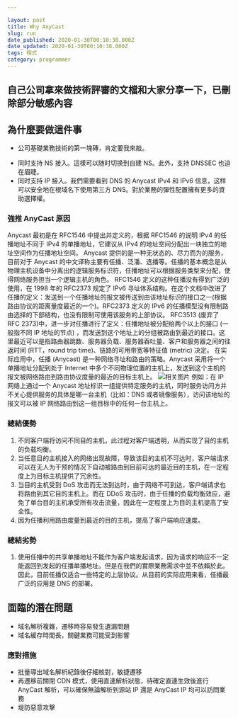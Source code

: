 ```yaml
---

layout: post
title: Why AnyCast
slug: run
date_published: 2020-01-30T00:10:38.000Z
date_updated: 2020-01-30T00:10:38.000Z
tags: 程式
category: programmer
---
```


## 自己公司拿來做技術評審的文檔和大家分享一下，已刪除部分敏感內容



## 為什麼要做這件事
* 公司基礎業務技術的第一塊磚，肯定要我來敲。

+ 同时支持 NS 接入。這樣可以随时切换到自建 NS。此外，支持 DNSSEC 也迫在眉睫。
+ 同时支持 IP 接入。我們需要看到 DNS 的 Anycast IPv4 和 IPv6 信息，这样可以安全地在根域名下使用第三方 DNS。對於業務的彈性配置擁有更多的資助選擇權。
### 強推 AnyCast 原因

Anycast 最初是在 RFC1546 中提出并定义的，根据 RFC1546 的说明 IPv4 的任播地址不同于 IPv4 的单播地址，它建议从 IPv4 的地址空间分配出一块独立的地址空间作为任播地址空间。
Anycast 提供的是一种无状态的、尽力而为的服务，目前对于 Anycast 的中文译称主要有任播、泛潘、选播等。任播的基本概念是从物理主机设备中分离出的逻辑服务标识符，任播地址可以根据服务类型来分配，使得网络服务担当一个逻辑主机的角色。
RFC1546 定义的这种任播没有得到广泛的使用，在 1998 年的 RFC2373 规定了 IPv6 寻址体系结构。在这个文档中改进了任播的定义：发送到一个任播地址的报文被传送到由该地址标识的接口之一(根据路由协议的距离量度最近的一个)。RFC2373 定义的 IPv6 的任播模型没有限制路由选择的下部结构，也没有限制可使用该服务的上部协议。
RFC3513 (废弃了 RFC 2373)中，进一步对任播进行了定义：任播地址被分配给两个以上的接口 (一般指不同 IP 地址的节点) ，而发送到这个地址上的分组被路由到最近的接口。这里最近可以是指路由器跳数、服务器负载、服务器吞吐量、客户和服务器之间的往返时间 (RTT，round trip time)、链路的可用带宽等特征值 (metric) 决定。
在实际应用中，任播 (Anycast) 是一种网络寻址和路由的策略。Anycast 采用将一个单播地址分配到处于 Internet 中多个不同物理位置的主机上，发送到这个主机的报文被网络路由到路由协议度量的最近的目标主机上。
![相关图片](https://www.networxsecurity.org/fileadmin/user_upload/images/2015-08/anycast.jpg)
例如：在 IP 网络上通过一个 Anycast 地址标识一组提供特定服务的主机，同时服务访问方并不关心提供服务的具体是哪一台主机（比如：DNS 或者镜像服务），访问该地址的报文可以被 IP 网络路由到这一组目标中的任何一台主机上。

### 總結優勢

1. 不同客户端将访问不同目的主机，此过程对客户端透明，从而实现了目的主机的负载均衡。
2. 当任意目的主机接入的网络出现故障，导致该目的主机不可达时，客户端请求可以在无人为干预的情况下自动被路由到目前可达的最近目的主机，在一定程度上为目标主机提供了冗余性。
3. 当目的主机受到 DoS 攻击而无法到达时，由于网络不可到达，客户端请求也将路由到其它目的主机上。而在 DDoS 攻击时，由于任播的负载均衡效应，避免了单台目的主机承受所有攻击流量，因此在一定程度上为目的主机提高了安全性。
4. 因为任播利用路由度量到最近的目的主机，提高了客户端响应速度。

### 總結劣勢
1. 使用任播中的共享单播地址不能作为客户端发起请求，因为请求的响应不一定能返回到发起的任播单播地址。但是在我們的實際業務需求中並不依賴於此。因此，目前任播仅适合一些特定的上层协议。从目前的实际应用来看，任播最广泛的应用是 DNS 的部署。


## 面臨的潛在問題
- 域名解析複雜，遷移時容易發生遺漏問題
- 域名緩存時間長，關鍵業務可能受到影響

### 應對措施
- 批量導出域名解析紀錄後仔細核對，敏捷遷移
- 再遷移前關閉 CDN 模式，使用直連解析狀態，待確定直連生效後進行 AnyCast 解析，可以確保無論解析到源站 IP 還是 AnyCast IP 均可以訪問業務
- 堤防惡意攻擊
